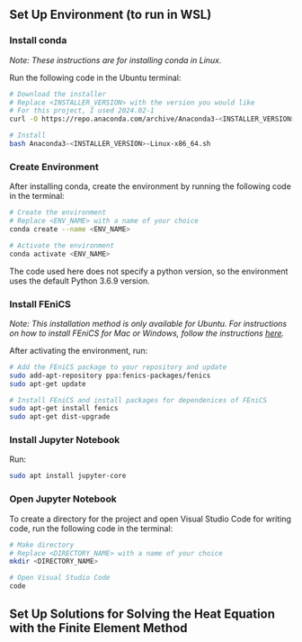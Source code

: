 ## Set Up Environment (to run in WSL)

### Install conda
*Note: These instructions are for installing conda in Linux.*

Run the following code in the Ubuntu terminal:

```bash
# Download the installer
# Replace <INSTALLER_VERSION> with the version you would like
# For this project, I used 2024.02-1
curl -O https://repo.anaconda.com/archive/Anaconda3-<INSTALLER_VERSION>-Linux-x86_64.sh

# Install
bash Anaconda3-<INSTALLER_VERSION>-Linux-x86_64.sh
```

### Create Environment
After installing conda, create the environment by running the following code in the terminal:

```bash
# Create the environment
# Replace <ENV_NAME> with a name of your choice
conda create --name <ENV_NAME>

# Activate the environment
conda activate <ENV_NAME>
```
The code used here does not specify a python version, so the environment uses the default Python 3.6.9 version.

### Install FEniCS
*Note: This installation method is only available for Ubuntu. For instructions on how to install FEniCS for Mac or Windows, follow the instructions [here](https://fenicsproject.org/pub/tutorial/html/._ftut1003.html#___sec5).*

After activating the environment, run:

```bash
# Add the FEniCS package to your repository and update
sudo add-apt-repository ppa:fenics-packages/fenics
sudo apt-get update

# Install FEniCS and install packages for dependenices of FEniCS
sudo apt-get install fenics
sudo apt-get dist-upgrade
```

### Install Jupyter Notebook
Run:

```bash
sudo apt install jupyter-core
```

### Open Jupyter Notebook
To create a directory for the project and open Visual Studio Code for writing code, run the following code in the terminal:

```bash
# Make directory
# Replace <DIRECTORY_NAME> with a name of your choice
mkdir <DIRECTORY_NAME>

# Open Visual Studio Code
code
```

## Set Up Solutions for Solving the Heat Equation with the Finite Element Method


